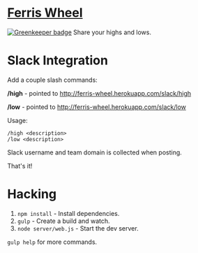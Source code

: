 # [Ferris Wheel](http://ferris-wheel.herokuapp.com/)

[![Greenkeeper badge](https://badges.greenkeeper.io/TechnologyAdvice/ferris-wheel.svg)](https://greenkeeper.io/)
Share your highs and lows.

# Slack Integration

Add a couple slash commands:

**/high** - pointed to http://ferris-wheel.herokuapp.com/slack/high 

**/low** - pointed to http://ferris-wheel.herokuapp.com/slack/low

Usage:
```
/high <description>
/low <description>
```

Slack username and team domain is collected when posting.

That's it!

# Hacking

1. `npm install` - Install dependencies.
1. `gulp` - Create a build and watch.
1. `node server/web.js` - Start the dev server.

`gulp help` for more commands.
